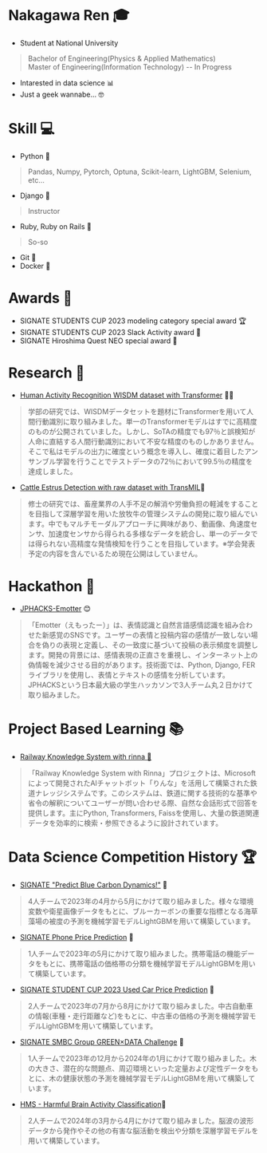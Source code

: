 # Nakagawa Ren 🎓
- Student at National University  
> Bachelor of Engineering(Physics & Applied Mathematics)  
> Master of Engineering(Information Technology) -- In Progress

- Intarested in data science 📊  
- Just a geek wannabe... 🤓  

# Skill 💻
- Python 🐍
> Pandas, Numpy, Pytorch, Optuna, Scikit-learn, LightGBM, Selenium, etc...
- Django 🎉
> Instructor
- Ruby, Ruby on Rails 💎
> So-so
- Git 🔄
- Docker 🐳

# Awards 🏅
- SIGNATE STUDENTS CUP 2023 modeling category special award 🏆
- SIGNATE STUDENTS CUP 2023 Slack Activity award 💬
- SIGNATE Hiroshima Quest NEO special award 🌟

# Research 📝
- [Human Activity Recognition WISDM dataset with Transformer](https://github.com/rakawanegan/humanactivityrecognition_portfolio) 🏃‍♂️
> 学部の研究では、WISDMデータセットを題材にTransformerを用いて人間行動識別に取り組みました。単一のTransformerモデルはすでに高精度のものが公開されていました。しかし、SoTAの精度でも97％と誤検知が人命に直結する人間行動識別において不安な精度のものしかありません。そこで私はモデルの出力に確度という概念を導入し、確度に着目したアンサンブル学習を行うことでテストデータの72％において99.5％の精度を達成しました。
- [Cattle Estrus Detection with raw dataset with TransMIL](https://github.com/rakawanegan/cattle_activity_recognition/tree/master)🐄
> 修士の研究では、畜産業界の人手不足の解消や労働負担の軽減をすることを目指して深層学習を用いた放牧牛の管理システムの開発に取り組んでいます。中でもマルチモーダルアプローチに興味があり、動画像、角速度センサ、加速度センサから得られる多様なデータを統合し、単一のデータでは得られない高精度な発情検知を行うことを目指しています。※学会発表予定の内容を含んでいるため現在公開はしていません。

# Hackathon 🚀
- [JPHACKS-Emotter](https://github.com/rakawanegan/Emotter) 😊
> 「Emotter（えもったー）」は、表情認識と自然言語感情認識を組み合わせた新感覚のSNSです。ユーザーの表情と投稿内容の感情が一致しない場合を偽りの表現と定義し、その一致度に基づいて投稿の表示頻度を調整します。開発の背景には、感情表現の正直さを重視し、インターネット上の偽情報を減少させる目的があります。技術面では、Python, Django, FERライブラリを使用し、表情とテキストの感情を分析しています。JPHACKSという日本最大級の学生ハッカソンで3人チーム丸２日かけて取り組みました。

# Project Based Learning 📚
- [Railway Knowledge System with rinna 🚆](https://github.com/rakawanegan/pbl-railway-knowledge-system)
> 「Railway Knowledge System with Rinna」プロジェクトは、Microsoftによって開発されたAIチャットボット「りんな」を活用して構築された鉄道ナレッジシステムです。このシステムは、鉄道に関する技術的な基準や省令の解釈についてユーザーが問い合わせる際、自然な会話形式で回答を提供します。主にPython, Transformers, Faissを使用し、大量の鉄道関連データを効率的に検索・参照できるように設計されています。

# Data Science Competition History 🏆
- [SIGNATE "Predict Blue Carbon Dynamics!"](https://github.com/rakawanegan/bluecarbon_portfolio) 🌊
> 4人チームで2023年の4月から5月にかけて取り組みました。様々な環境変数や衛星画像データをもとに、ブルーカーボンの重要な指標となる海草藻場の被度の予測を機械学習モデルLightGBMを用いて構築しています。
- [SIGNATE Phone Price Prediction](https://github.com/rakawanegan/phonepriceprediction_portfolio) 📱
> 1人チームで2023年の5月にかけて取り組みました。携帯電話の機能データをもとに、携帯電話の価格帯の分類を機械学習モデルLightGBMを用いて構築しています。
- [SIGNATE STUDENT CUP 2023 Used Car Price Prediction](https://github.com/rakawanegan/signatestudentcup2023_portfolio) 🚗
> 2人チームで2023年の7月から8月にかけて取り組みました。中古自動車の情報(車種・走行距離など)をもとに、中古車の価格の予測を機械学習モデルLightGBMを用いて構築しています。
- [SIGNATE SMBC Group GREEN×DATA Challenge](https://github.com/rakawanegan/smbc_green_competiton_portfolio) 🌱
> 1人チームで2023年の12月から2024年の1月にかけて取り組みました。木の大きさ、潜在的な問題点、周辺環境といった定量および定性データをもとに、木の健康状態の予測を機械学習モデルLightGBMを用いて構築しています。
- [HMS - Harmful Brain Activity Classification](https://github.com/rakawanegan/HMS-harmful_brain_activity_classification_portfolio)🧠
> 2人チームで2024年の3月から4月にかけて取り組みました。脳波の波形データから発作やその他の有害な脳活動を検出や分類を深層学習モデルを用いて構築しています。
